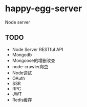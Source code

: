 # happy-egg-server
Node server

## TODO

* Node Server RESTful API
* Mongodb
* Mongoose的增删改查
* node-crawler爬虫
* Node调试
* OAuth
* SSR
* RPC
* JWT
* Redis缓存

